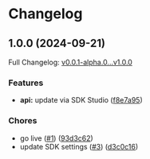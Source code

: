 # Changelog

## 1.0.0 (2024-09-21)

Full Changelog: [v0.0.1-alpha.0...v1.0.0](https://github.com/velocitybolt/marly-python/compare/v0.0.1-alpha.0...v1.0.0)

### Features

* **api:** update via SDK Studio ([f8e7a95](https://github.com/velocitybolt/marly-python/commit/f8e7a9507ea59661209834b393f6dbbc812c9904))


### Chores

* go live ([#1](https://github.com/velocitybolt/marly-python/issues/1)) ([93d3c62](https://github.com/velocitybolt/marly-python/commit/93d3c62de7293c6140d957f4687044d76d64fff5))
* update SDK settings ([#3](https://github.com/velocitybolt/marly-python/issues/3)) ([d3c0c16](https://github.com/velocitybolt/marly-python/commit/d3c0c16c2bd8495b668af55d0d2dfe08440ab07e))
